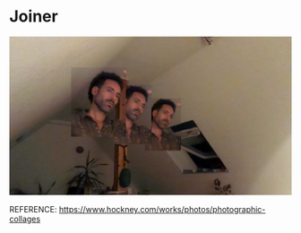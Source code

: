 # Joiner

![Screenshot](readme-images/screenshot_01.png "Screen")

REFERENCE: https://www.hockney.com/works/photos/photographic-collages
